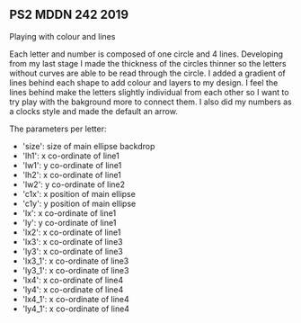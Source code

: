 ## PS2 MDDN 242 2019

Playing with colour and lines

Each letter and number is composed of one circle and 4 lines. Developing from my last stage I made the thickness of the circles thinner so the letters without curves are able to be read through the circle. I added a gradient of lines behind each shape to add colour and layers to my design. I feel the lines behind make the letters slightly individual from each other so I want to try play with the bakground more to connect them. I also did my numbers as a clocks style and made the default an arrow.


The parameters per letter:
  
  * 'size': size of main ellipse backdrop
  * 'lh1': x co-ordinate of line1
  * 'lw1': y co-ordinate of line1
  * 'lh2': x co-ordinate of line1
  * 'lw2': y co-ordinate of line2
  * 'c1x': x position of main ellipse
  * 'c1y': y position of main ellipse
  * 'lx': x co-ordinate of line1
  * 'ly': y co-ordinate of line1
  * 'lx2': x co-ordinate of line1
  * 'lx3': x co-ordinate of line3
  * 'ly3': x co-ordinate of line3
  * 'lx3_1': x co-ordinate of line3
  * 'ly3_1': x co-ordinate of line3
  * 'lx4': x co-ordinate of line4
  * 'ly4': x co-ordinate of line4
  * 'lx4_1': x co-ordinate of line4
  * 'ly4_1': x co-ordinate of line4
 


